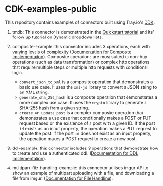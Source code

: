 # CDK-examples-public

This repository contains examples of connectors built using Tray.io's [CDK](https://developer.tray.io/developer-portal/cdk/introduction/).

1. tmdb: This connector is demonstrated in the [Quickstart tutorial](https://developer.tray.io/developer-portal/cdk/quickstart/) and its' follow up tutorial on Dynamic dropdown lists.

2. composite-example: this connector includes 3 operations, each with varying levels of complexity ([Documentation for Composite Implementation](https://developer.tray.io/developer-portal/cdk/dsl-reference/#composite-implementation)). Composite operations are most suited to non-http operations (such as data transformation) or complex http operations that require multiple steps or multiple http requests with conditional logic.
   - `convert_json_to_xml` is a composite operation that demonstrates a basic use case. It uses the `xml-js` library to convert a JSON string to an XML string.
   - `generate_sha_256_hash` is a composite operation that demonstrates a more complex use case. It uses the `crypto` library to generate a SHA-256 hash from a given string.
   - `create_or_update_post` is a complex composite operation that demonstrates a use case that conditionally makes a POST or PUT request based on the existence of a post with a given ID. If the post `id` exists as an input property, the operation makes a PUT request to update the post. If the post `id` does not exist as an input property, the operation makes a POST request to create a new post.

3. ddl-example: this connector includes 3 operations that demonstrate how to create and use a authenticated ddl.
([Documentation for DDL Implementation](https://developer.tray.io/developer-portal/cdk/dsl-reference/#ddl-dynamic-dropdown-lists)).

4. multipart-file-handling-example: this connector utilises imgur API to show an example of multipart uploading with a file, and downloading a file from imgur.
([Documentation for File Handling](https://developer.tray.io/developer-portal/cdk/guides/file-handling/file-handling/)).
